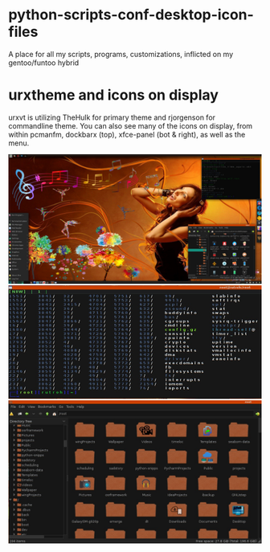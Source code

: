 # python-scripts-conf-desktop-icon-files
A place for all my scripts, programs, customizations, inflicted on my gentoo/funtoo hybrid

# urxtheme and icons on display
urxvt is utilizing TheHulk for primary theme and rjorgenson for commandline theme.
You can also see many of the icons on display, from within pcmanfm, dockbarx (top), 
xfce-panel (bot & right), as well as the menu.

![Desktop](custom_iconset/images/desk_music.jpg?raw=true)
![terminal](custom_iconset/images/urxvt.jpg?raw=true) ![filemanager](custom_iconset/images/pcmanfm.jpg?raw=true)
